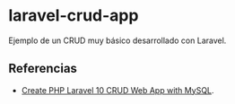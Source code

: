 # laravel-crud-app

Ejemplo de un CRUD muy básico desarrollado con Laravel.

## Referencias

- [Create PHP Laravel 10 CRUD Web App with MySQL](https://www.positronx.io/php-laravel-crud-operations-mysql-tutorial/).
